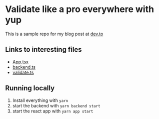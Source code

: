 # Validate like a pro everywhere with yup

This is a sample repo for my blog post at [dev.to](https://dev.to/buschco/validate-like-a-pro-everywhere-with-yup-2phn)

## Links to interesting files

- [App.tsx](https://github.com/buschco/validate-like-a-pro/blob/main/packages/app/src/App.tsx)
- [backend.ts](https://github.com/buschco/validate-like-a-pro/blob/main/packages/backend/backend.ts)
- [validate.ts](https://github.com/buschco/validate-like-a-pro/blob/main/packages/validate/validate.ts)

## Running locally

1. Install everything with `yarn`
2. start the backend with `yarn backend start`
3. start the react app with `yarn app start`

